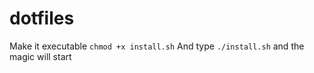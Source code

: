 # dotfiles

Make it executable `chmod +x install.sh`
And type `./install.sh` and the magic will start
